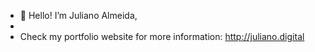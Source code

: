 - 👋 Hello! I’m Juliano Almeida,
- 
- Check my portfolio website for more information: http://juliano.digital


<!---
juliano-g-almeida/juliano-g-almeida is a ✨ special ✨ repository because its `README.md` (this file) appears on your GitHub profile.
You can click the Preview link to take a look at your changes.
--->
